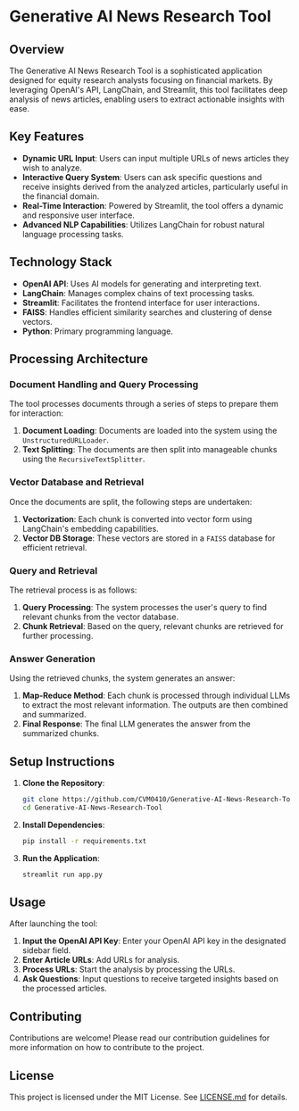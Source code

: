 # Generative AI News Research Tool

## Overview
The Generative AI News Research Tool is a sophisticated application designed for equity research analysts focusing on financial markets. By leveraging OpenAI's API, LangChain, and Streamlit, this tool facilitates deep analysis of news articles, enabling users to extract actionable insights with ease.

## Key Features
- **Dynamic URL Input**: Users can input multiple URLs of news articles they wish to analyze.
- **Interactive Query System**: Users can ask specific questions and receive insights derived from the analyzed articles, particularly useful in the financial domain.
- **Real-Time Interaction**: Powered by Streamlit, the tool offers a dynamic and responsive user interface.
- **Advanced NLP Capabilities**: Utilizes LangChain for robust natural language processing tasks.

## Technology Stack
- **OpenAI API**: Uses AI models for generating and interpreting text.
- **LangChain**: Manages complex chains of text processing tasks.
- **Streamlit**: Facilitates the frontend interface for user interactions.
- **FAISS**: Handles efficient similarity searches and clustering of dense vectors.
- **Python**: Primary programming language.

## Processing Architecture
### Document Handling and Query Processing
The tool processes documents through a series of steps to prepare them for interaction:

1. **Document Loading**: Documents are loaded into the system using the `UnstructuredURLLoader`.
2. **Text Splitting**: The documents are then split into manageable chunks using the `RecursiveTextSplitter`.

### Vector Database and Retrieval
Once the documents are split, the following steps are undertaken:

1. **Vectorization**: Each chunk is converted into vector form using LangChain's embedding capabilities.
2. **Vector DB Storage**: These vectors are stored in a `FAISS` database for efficient retrieval.

### Query and Retrieval
The retrieval process is as follows:

1. **Query Processing**: The system processes the user's query to find relevant chunks from the vector database.
2. **Chunk Retrieval**: Based on the query, relevant chunks are retrieved for further processing.

### Answer Generation
Using the retrieved chunks, the system generates an answer:

1. **Map-Reduce Method**: Each chunk is processed through individual LLMs to extract the most relevant information. The outputs are then combined and summarized.
2. **Final Response**: The final LLM generates the answer from the summarized chunks.

## Setup Instructions
1. **Clone the Repository**:
   ```bash
   git clone https://github.com/CVM0410/Generative-AI-News-Research-Tool.git
   cd Generative-AI-News-Research-Tool
   ```
2. **Install Dependencies**:
   ```bash
   pip install -r requirements.txt
   ```
3. **Run the Application**:
   ```bash
   streamlit run app.py
   ```

## Usage
After launching the tool:
1. **Input the OpenAI API Key**: Enter your OpenAI API key in the designated sidebar field.
2. **Enter Article URLs**: Add URLs for analysis.
3. **Process URLs**: Start the analysis by processing the URLs.
4. **Ask Questions**: Input questions to receive targeted insights based on the processed articles.

## Contributing
Contributions are welcome! Please read our contribution guidelines for more information on how to contribute to the project.

## License
This project is licensed under the MIT License. See [LICENSE.md](LICENSE.md) for details.
